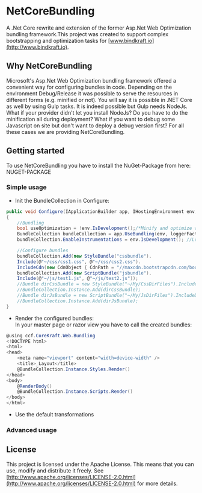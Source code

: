 # NetCoreBundling #
A .Net Core rewrite and extension of the former Asp.Net Web Optimization bundling framework.This project was created to support complex bootstrapping and optimization tasks for [www.bindkraft.io](http://www.bindkraft.io).

## Why NetCoreBundling ##
Microsoft's Asp.Net Web Optimization bundling framework offered a convenient way for configuring bundles in code. Depending on the environment Debug/Release it was possible to serve the resources in different forms (e.g. minified or not).
You will say it is possible in .NET Core as well by using Gulp tasks. It is indeed possible but Gulp needs NodeJs. What if your provider didn't let you install NodeJs? Do you have to do the minification all during deployment? What if you want to debug some Javascript on site but don't want to deploy a debug version first?
For all these cases we are providing NetCoreBundling.

## Getting started ##
To use NetCoreBundling you have to install the NuGet-Package from here: NUGET-PACKAGE

### Simple usage ###
- Init the BundleCollection in Configure:
```cs
public void Configure(IApplicationBuilder app, IHostingEnvironment env, ILoggerFactory loggerFactory, DiagnosticListener diagnosticListener)
{
	//Bundling
	bool useOptimization = !env.IsDevelopment();/*Minify and optimize whatever possible*/
	BundleCollection bundleCollection = app.UseBundling(env, loggerFactory.CreateLogger("Bundling"), "res", useOptimization);
	bundleCollection.EnableInstrumentations = env.IsDevelopment(); //Logging enabled

	//Configure bundles
	bundleCollection.Add(new StyleBundle("cssbundle").
	Include(@"~/css/css1.css", @"~/css/css2.css").
	IncludeCdn(new CdnObject { CdnPath = "//maxcdn.bootstrapcdn.com/bootstrap/3.3.7/css/bootstrap.min.css", Integrity= "sha384-BVYiiSIFeK1dGmJRAkycuHAHRg32OmUcww7on3RYdg4Va+PmSTsz/K68vbdEjh4u", Crossorigin= "anonymous" }));
	bundleCollection.Add(new ScriptBundle("jsbundle").
	Include(@"~/js/test1.js", @"~/js/test2.js"));
	//Bundle dirCssBundle = new StyleBundle("~/My/CssDirFiles").IncludeDirectory("/css", "*.css", true);
	//BundleCollection.Instance.Add(dirCssBundle);
	//Bundle dirJsBundle = new ScriptBundle("~/My/JsDirFiles").IncludeDirectory("/js", "*.js", true);
	//BundleCollection.Instance.Add(dirJsBundle);
}
```

- Render the configured bundles:  
In your master page or razor view you have to call the created bundles:
```cs
@using ccf.CoreKraft.Web.Bundling
<!DOCTYPE html>
<html>
<head>
    <meta name="viewport" content="width=device-width" />
    <title>_Layout</title>    
    @BundleCollection.Instance.Styles.Render()
</head>
<body>
    @RenderBody()   
    @BundleCollection.Instance.Scripts.Render()
</body>
</html>
```
- Use the default transformations

### Advanced usage ###

## License ##
This project is licensed under the Apache License. This means that you can use, modify and distribute it freely. See [http://www.apache.org/licenses/LICENSE-2.0.html](http://www.apache.org/licenses/LICENSE-2.0.html) for more details.